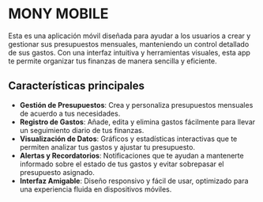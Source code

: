 # MONY MOBILE

Esta es una aplicación móvil diseñada para ayudar a los usuarios a crear y
gestionar sus presupuestos mensuales, manteniendo un control detallado de sus
gastos. Con una interfaz intuitiva y herramientas visuales, esta app te permite
organizar tus finanzas de manera sencilla y eficiente.

## Características principales

- **Gestión de Presupuestos**: Crea y personaliza presupuestos mensuales de
  acuerdo a tus necesidades.
- **Registro de Gastos**: Añade, edita y elimina gastos fácilmente para llevar
  un seguimiento diario de tus finanzas.
- **Visualización de Datos**: Gráficos y estadísticas interactivas que te
  permiten analizar tus gastos y ajustar tu presupuesto.
- **Alertas y Recordatorios**: Notificaciones que te ayudan a mantenerte
  informado sobre el estado de tus gastos y evitar sobrepasar el presupuesto
  asignado.
- **Interfaz Amigable**: Diseño responsivo y fácil de usar, optimizado para una
  experiencia fluida en dispositivos móviles.
